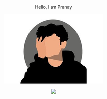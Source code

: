 <p align=center>Hello, I am Pranay </p>

<p align="center">
    <img src="https://github.com/Pranay0302/Pranay0302/blob/master/rsz_pa.jpg" alt="image">
</p>

<p align="center">
    <img src="https://media.giphy.com/media/DS89v1NqpzCqA/giphy.gif" width="150" />
</p>
